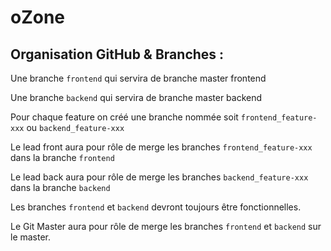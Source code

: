 # oZone

## Organisation GitHub & Branches :

Une branche `frontend` qui servira de branche master frontend

Une branche `backend` qui servira de branche master backend

Pour chaque feature on créé une branche nommée soit `frontend_feature-xxx` ou `backend_feature-xxx`

Le lead front aura pour rôle de merge les branches `frontend_feature-xxx` dans la branche `frontend`

Le lead back aura pour rôle de merge les branches `backend_feature-xxx` dans la branche `backend`

Les branches `frontend` et `backend` devront toujours être fonctionnelles.

Le Git Master aura pour rôle de merge les branches `frontend` et `backend` sur le master.

